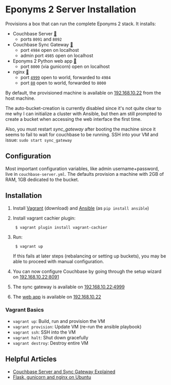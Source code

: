 Eponyms 2 Server Installation
=============================

Provisions a box that can run the complete Eponyms 2 stack.
It installs:

- Couchbase Server [🔹][couchbase-server]
    + ports `8091` and `8092`
- Couchbase Sync Gateway [🔹][sync-gateway]
    + port `4984` open on localhost
    + admin port `4985` open on localhost
- Eponyms 2 Python web app [🔹][web-app]
    + port `8000` (via gunicorn) open on localhost
- nginx [🔹][nginx]
    + port [`4999`](http://192.168.10.22:4999) open to world, forwarded to `4984`
    + port [`80`](http://192.168.10.22) open to world, forwarded to `8000`

By default, the provisioned machine is available on [192.168.10.22](http://192.168.10.22) from the host machine.

The auto-bucket-creation is currently disabled since it's not quite clear to me why I can initialize a cluster with Ansible, but then am still prompted to create a bucket when accessing the web interface the first time.

Also, you must restart _sync_gateway_ after booting the machine since it seems to fail to wait for couchbase to be running.
SSH into your VM and issue: `sudo start sync_gateway`


Configuration
-------------

Most important configuration variables, like admin username+password, live in `couchbase-server.yml`.
The defaults provision a machine with 2GB of RAM, 1GB dedicated to the bucket.


Installation
------------

1. Install [Vagrant][] (download) and [Ansible][] (as `pip install ansible`)
2. Install vagrant cachier plugin:
        
        $ vagrant plugin install vagrant-cachier

3. Run:

        $ vagrant up
    
    If this fails at later steps (rebalancing or setting up buckets), you may be able to proceed with manual configuration.

4. You can now configure Couchbase by going through the setup wizard on [192.168.10.22:8091](http://192.168.10.22:8091)
5. The sync gateway is available on [192.168.10.22:4999](http://192.168.10.22:4999)
6. The [web app][web-app] is available on [192.168.10.22](http://192.168.10.22)


### Vagrant Basics

- `vagrant up`: Build, run and provision the VM
- `vagrant provision`: Update VM (re-run the ansible playbook)
- `vagrant ssh`: SSH into the VM
- `vagrant halt`: Shut down gracefully
- `vagrant destroy`: Destroy entire VM


Helpful Articles
----------------

- [Couchbase Server and Sync Gateway Explained](http://ti.eng.br/configuring-your-very-first-couchbase-mobile-sync-backend/)
- [Flask, gunicorn and nginx on Ubuntu](https://www.digitalocean.com/community/tutorials/how-to-serve-flask-applications-with-gunicorn-and-nginx-on-ubuntu-14-04)


[sync-gateway]: http://developer.couchbase.com/mobile/develop/guides/sync-gateway/
[couchbase-server]: http://www.couchbase.com/nosql-databases/couchbase-server
[web-app]: https://github.com/Ossus/eponyms-2-web
[nginx]: http://nginx.org
[vagrant]: https://www.vagrantup.com/downloads.html
[ansible]: http://docs.ansible.com
